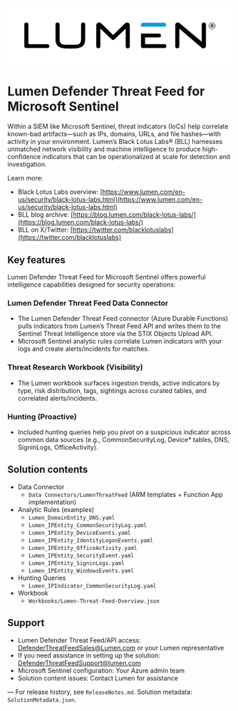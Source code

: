 [![Lumen](Workbooks/Images/Logo/Lumen.svg)](https://www.lumen.com/)

# Lumen Defender Threat Feed for Microsoft Sentinel

Within a SIEM like Microsoft Sentinel, threat indicators (IoCs) help correlate known-bad artifacts—such as IPs, domains, URLs, and file hashes—with activity in your environment. Lumen’s Black Lotus Labs® (BLL) harnesses unmatched network visibility and machine intelligence to produce high-confidence indicators that can be operationalized at scale for detection and investigation.

Learn more:

- Black Lotus Labs overview: [https://www.lumen.com/en-us/security/black-lotus-labs.html](https://www.lumen.com/en-us/security/black-lotus-labs.html)
- BLL blog archive: [https://blog.lumen.com/black-lotus-labs/](https://blog.lumen.com/black-lotus-labs/)
- BLL on X/Twitter: [https://twitter.com/blacklotuslabs](https://twitter.com/blacklotuslabs)

## Key features

Lumen Defender Threat Feed for Microsoft Sentinel offers powerful intelligence capabilities designed for security operations:

### Lumen Defender Threat Feed Data Connector

- The Lumen Defender Threat Feed connector (Azure Durable Functions) pulls indicators from Lumen’s Threat Feed API and writes them to the Sentinel Threat Intelligence store via the STIX Objects Upload API.
- Microsoft Sentinel analytic rules correlate Lumen indicators with your logs and create alerts/incidents for matches.

### Threat Research Workbook (Visibility)

- The Lumen workbook surfaces ingestion trends, active indicators by type, risk distribution, tags, sightings across curated tables, and correlated alerts/incidents.

### Hunting (Proactive)

- Included hunting queries help you pivot on a suspicious indicator across common data sources (e.g., CommonSecurityLog, Device* tables, DNS, SigninLogs, OfficeActivity).

## Solution contents

- Data Connector
  - `Data Connectors/LumenThreatFeed` (ARM templates + Function App implementation)
- Analytic Rules (examples)
  - `Lumen_DomainEntity_DNS.yaml`
  - `Lumen_IPEntity_CommonSecurityLog.yaml`
  - `Lumen_IPEntity_DeviceEvents.yaml`
  - `Lumen_IPEntity_IdentityLogonEvents.yaml`
  - `Lumen_IPEntity_OfficeActivity.yaml`
  - `Lumen_IPEntity_SecurityEvent.yaml`
  - `Lumen_IPEntity_SigninLogs.yaml`
  - `Lumen_IPEntity_WindowsEvents.yaml`
- Hunting Queries
  - `Lumen_IPIndicator_CommonSecurityLog.yaml`
- Workbook
  - `Workbooks/Lumen-Threat-Feed-Overview.json`

## Support

- Lumen Defender Threat Feed/API access: [DefenderThreatFeedSales@Lumen.com](mailto:DefenderThreatFeedSales@Lumen.com?subject=API%20Access%20Request) or your Lumen representative
- If you need assistance in setting up the solution: [DefenderThreatFeedSupport@lumen.com](mailto:DefenderThreatFeedSupport@Lumen.com?subject=Solution%20Support%20Request)
- Microsoft Sentinel configuration: Your Azure admin team
- Solution content issues: Contact Lumen for assistance

— For release history, see `ReleaseNotes.md`. Solution metadata: `SolutionMetadata.json`.
